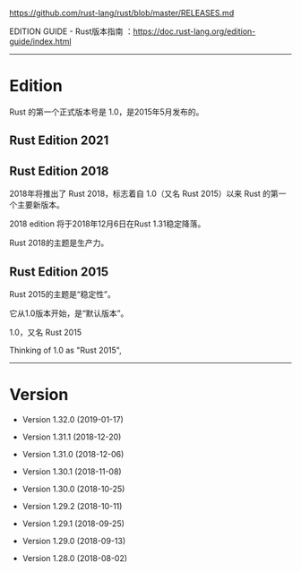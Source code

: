 https://github.com/rust-lang/rust/blob/master/RELEASES.md

EDITION GUIDE - Rust版本指南 ：https://doc.rust-lang.org/edition-guide/index.html

---

# Edition

Rust 的第一个正式版本号是 1.0，是2015年5月发布的。

## Rust Edition 2021
## Rust Edition 2018
2018年将推出了 Rust 2018，标志着自 1.0（又名 Rust 2015）以来 Rust 的第一个主要新版本。

2018 edition 将于2018年12月6日在Rust 1.31稳定降落。

Rust 2018的主题是生产力。

## Rust Edition 2015
Rust 2015的主题是“稳定性”。

它从1.0版本开始，是“默认版本”。

1.0，又名 Rust 2015

Thinking of 1.0 as "Rust 2015",

---

# Version

* Version 1.32.0 (2019-01-17)

* Version 1.31.1 (2018-12-20)
* Version 1.31.0 (2018-12-06)

* Version 1.30.1 (2018-11-08)
* Version 1.30.0 (2018-10-25)

* Version 1.29.2 (2018-10-11)
* Version 1.29.1 (2018-09-25)
* Version 1.29.0 (2018-09-13)

* Version 1.28.0 (2018-08-02)